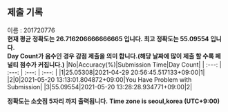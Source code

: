 


  
## 제출 기록  
이름 : 201720776  
**현재 평균 정확도는 26.716206666666665 입니다. 최고 정확도는 55.09554 입니다.**  
**Day Count가 음수인 경우 감점 제출을 의미 합니다.(해당 날짜에 많이 제출 할 수록 페널티 점수가 커집니다.)**
|No|Accuracy(%)|Submission Time|Day Count|
| :---: | :---: | :---: | :---: |
|1|25.05308|2021-04-29 20:56:45.517133+09:00|1|
|2|0|2021-05-20 13:13:01.804872+09:00|You Have Problem with Submission|
|3|55.09554|2021-05-20 13:28:28.934771+09:00|2|


**정확도는 소숫점 5자리 까지 출력됩니다.**
**Time zone is seoul,korea (UTC+9:00)**
